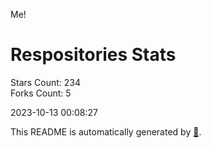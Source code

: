 Me!

# Respositories Stats
Stars Count: 234  
Forks Count: 5

2023-10-13 00:08:27  

This README is automatically generated by [🐰](https://github.com/rnitta/rnitta).
